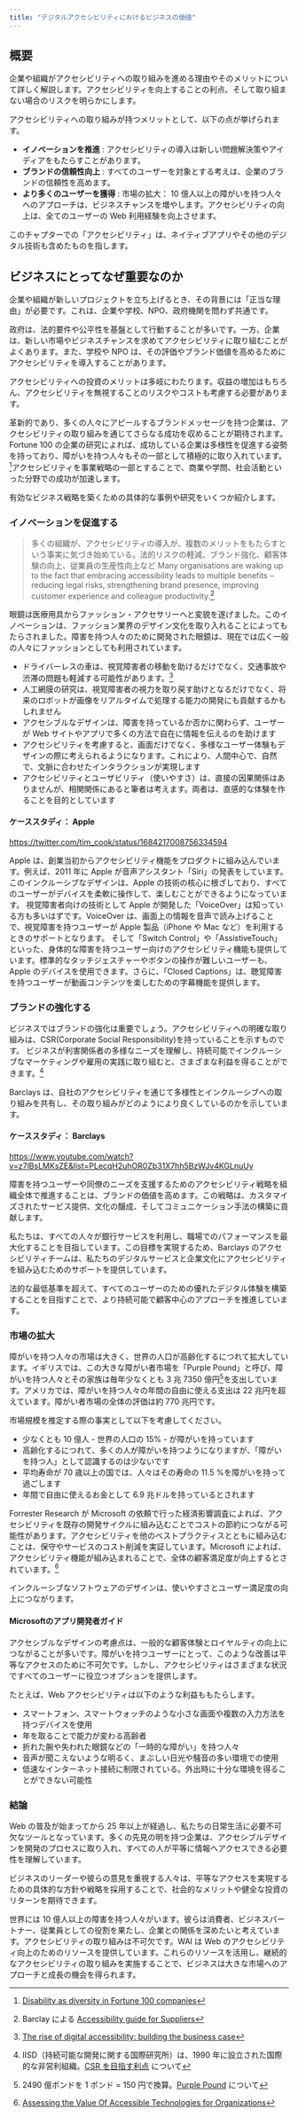 ```yaml
---
title: "デジタルアクセシビリティにおけるビジネスの価値"
---
```

## 概要 
企業や組織がアクセシビリティへの取り組みを進める理由やそのメリットについて詳しく解説します。アクセシビリティを向上することの利点、そして取り組まない場合のリスクを明らかにします。

アクセシビリティへの取り組みが持つメリットとして、以下の点が挙げられます。

- **イノベーションを推進** : アクセシビリティの導入は新しい問題解決策やアイディアをもたらすことがあります。
- **ブランドの信頼性向上** : すべてのユーザーを対象とする考えは、企業のブランドの信頼性を高めます。
- **より多くのユーザーを獲得** : 市場の拡大： 10 億人以上の障がいを持つ人々へのアプローチは、ビジネスチャンスを増やします。アクセシビリティの向上は、全てのユーザーの Web 利用経験を向上させます。

このチャプターでの「アクセシビリティ」は、ネイティブアプリやその他のデジタル技術も含めたものを指します。

## ビジネスにとってなぜ重要なのか
企業や組織が新しいプロジェクトを立ち上げるとき、その背景には「正当な理由」が必要です。これは、企業や学校、NPO、政府機関を問わず共通です。

政府は、法的要件や公平性を基盤として行動することが多いです。一方、企業は、新しい市場やビジネスチャンスを求めてアクセシビリティに取り組むことがよくあります。また、学校や NPO は、その評価やブランド価値を高めるためにアクセシビリティを導入することがあります。

アクセシビリティへの投資のメリットは多岐にわたります。収益の増加はもちろん、アクセシビリティを無視することのリスクやコストも考慮する必要があります。

革新的であり、多くの人々にアピールするブランドメッセージを持つ企業は、アクセシビリティの取り組みを通じてさらなる成功を収めることが期待されます。Fortune 100 の企業の研究によれば、成功している企業は多様性を促進する姿勢を持っており、障がいを持つ人々もその一部として積極的に取り入れています。[^1]アクセシビリティを事業戦略の一部とすることで、商業や学問、社会活動といった分野での成功が加速します。

有効なビジネス戦略を築くための具体的な事例や研究をいくつか紹介します。

### イノベーションを促進する
> 多くの組織が、アクセシビリティの導入が、複数のメリットをもたらすという事実に気づき始めている。法的リスクの軽減、ブランド強化、顧客体験の向上、従業員の生産性向上など
> Many organisations are waking up to the fact that embracing accessibility leads to multiple benefits – reducing legal risks, strengthening brand presence, improving customer experience and colleague productivity.[^2]

眼鏡は医療用具からファッション・アクセサリーへと変貌を遂げました。このイノベーションは、ファッション業界のデザイン文化を取り入れることによってもたらされました。障害を持つ人々のために開発された眼鏡は、現在では広く一般の人々にファッションとしても利用されています。
- ドライバーレスの車は、視覚障害者の移動を助けるだけでなく、交通事故や渋滞の問題も軽減する可能性があります。[^3]
- 人工網膜の研究は、視覚障害者の視力を取り戻す助けとなるだけでなく、将来のロボットが画像をリアルタイムで処理する能力の開発にも貢献するかもしれません
- アクセシブルなデザインは、障害を持っているか否かに関わらず、ユーザーが Web サイトやアプリで多くの方法で自在に情報を伝えるのを助けます
- アクセシビリティを考慮すると、画面だけでなく、多様なユーザー体験もデザインの際に考えられるようになります。これにより、人間中心で、自然で、文脈に合わせたインタラクションが実現します
- アクセシビリティとユーザビリティ（使いやすさ）は、直接の因果関係はありませんが、相関関係にあると筆者は考えます。両者は、直感的な体験を作ることを目的としています

#### ケーススタディ： Apple
https://twitter.com/tim_cook/status/1684217008756334594

Apple は、創業当初からアクセシビリティ機能をプロダクトに組み込んでいます。例えば、2011 年に Apple が音声アシスタント「Siri」の発表をしています。このインクルーシブなデザインは、Apple の技術の核心に根ざしており、すべてのユーザーがデバイスを柔軟に操作して、楽しむことができるようになっています。
視覚障害者向けの技術として Apple が開発した「VoiceOver」は知っている方も多いはずです。VoiceOver は、画面上の情報を音声で読み上げることで、視覚障害を持つユーザーが Apple 製品（iPhone や Mac など）を利用するときのサポートとなります。
そして「Switch Control」や「AssistiveTouch」といった、身体的な障害を持つユーザー向けのアクセシビリティ機能も提供しています。標準的なタッチジェスチャーやボタンの操作が難しいユーザーも、Apple のデバイスを使用できます。さらに、「Closed Captions」は、聴覚障害を持つユーザーが動画コンテンツを楽しむための字幕機能を提供します。

### ブランドの強化する
ビジネスではブランドの強化は重要でしょう。アクセシビリティへの明確な取り組みは、CSR(Corporate Social Responsibility)を持っていることを示すものです。
ビジネスが利害関係者の多様なニーズを理解し、持続可能でインクルーシブなマーケティングや雇用の実践に取り組むと、さまざまな利益を得ることができます。[^6]

Barclays は、自社のアクセシビリティを通じて多様性とインクルーシブへの取り組みを共有し、その取り組みがどのようにより良くしているのかを示しています。

#### ケーススタディ： Barclays
https://www.youtube.com/watch?v=z7lBsLMKsZE&list=PLecqH2uhOR0Zb31X7hh5BzWJv4KGLnuUy

障害を持つユーザーや同僚のニーズを支援するためのアクセシビリティ戦略を組織全体で推進することは、ブランドの価値を高めます。この戦略は、カスタマイズされたサービス提供、文化の醸成、そしてコミュニケーション手法の構築に貢献します。

私たちは、すべての人々が銀行サービスを利用し、職場でのパフォーマンスを最大化することを目指しています。この目標を実現するため、Barclays のアクセシビリティチームは、私たちのデジタルサービスと企業文化にアクセシビリティを組み込むためのサポートを提供しています。

法的な最低基準を超えて、すべてのユーザーのための優れたデジタル体験を構築することを目指すことで、より持続可能で顧客中心のアプローチを推進しています。

### 市場の拡大
障がいを持つ人々の市場は大きく、世界の人口が高齢化するにつれて拡大しています。イギリスでは、この大きな障がい者市場を「Purple Pound」と呼び、障がいを持つ人々とその家族は毎年少なくとも 3 兆 7350 億円[^7]を支出しています。アメリカでは、障がいを持つ人々の年間の自由に使える支出は 22 兆円を超えています。障がい者市場の全体の評価は約 770 兆円です。

市場規模を推定する際の事実として以下を考慮してください。
- 少なくとも 10 億人 - 世界の人口の 15% - が障がいを持っています
- 高齢化するにつれて、多くの人が障がいを持つようになりますが、「障がいを持つ人」として認識するのは少ないです
- 平均寿命が 70 歳以上の国では、人々はその寿命の 11.5 %を障がいを持って過ごします
- 年間で自由に使えるお金として 6.9 兆ドルを持っているとされます

Forrester Research が Microsoft の依頼で行った経済影響調査によれば、アクセシビリティを既存の開発サイクルに組み込むことでコストの節約につながる可能性があります。アクセシビリティを他のベストプラクティスとともに組み込むことは、保守やサービスのコスト削減を実証しています。Microsoft によれば、アクセシビリティ機能が組み込まれることで、全体の顧客満足度が向上するとされています。[^8]

インクルーシブなソフトウェアのデザインは、使いやすさとユーザー満足度の向上につながります。

#### Microsoftのアプリ開発者ガイド
アクセシブルなデザインの考慮点は、一般的な顧客体験とロイヤルティの向上につながることが多いです。障がいを持つユーザーにとって、このような改善は平等なアクセスのために不可欠です。しかし、アクセシビリティはさまざまな状況ですべてのユーザーに役立つオプションを提供します。

たとえば、Web アクセシビリティは以下のような利益ももたらします。

- スマートフォン、スマートウォッチのような小さな画面や複数の入力方法を持つデバイスを使用
- 年を取ることで能力が変わる高齢者
- 折れた腕や失われた眼鏡などの「一時的な障がい」を持つ人々
- 音声が聞こえないような明るく、まぶしい日光や騒音の多い環境での使用
- 低速なインターネット接続に制限されている。外出時に十分な環境を得ることができない可能性

### 結論
Web の普及が始まってから 25 年以上が経過し、私たちの日常生活に必要不可欠なツールとなっています。多くの先見の明を持つ企業は、アクセシブルデザインを開発のプロセスに取り入れ、すべての人が平等に情報へアクセスできる必要性を理解しています。

ビジネスのリーダーや彼らの意見を重視する人々は、平等なアクセスを実現するための具体的な方針や戦略を採用することで、社会的なメリットや健全な投資のリターンを期待できます。

世界には 10 億人以上の障害を持つ人々がいます。彼らは消費者、ビジネスパートナー、従業員としての役割を果たし、企業との関係を深めたいと考えています。アクセシビリティの取り組みは不可欠です。WAI は Web のアクセシビリティ向上のためのリソースを提供しています。これらのリソースを活用し、継続的なアクセシビリティの取り組みを実施することで、ビジネスは大きな市場へのアプローチと成長の機会を得られます。


[^1]:[Disability as diversity in Fortune 100 companies](https://pubmed.ncbi.nlm.nih.gov/15706604/)
[^2]: Barclay による [Accessibility guide for Suppliers](https://home.barclays/content/dam/home-barclays/documents/who-we-are/our-suppliers/Accessibility-guide-for-Suppliers-May2020.pdf)
[^3]:[The rise of digital accessibility: building the business case](https://uxdesign.cc/the-rise-of-digital-accessibility-building-the-business-case-b990a4fda213#:~:text=%E2%80%9CThe%20accessibility%20problems%20of%20today,as%20Google%20TalkBack%2C%20and%20VoiceOver.)
[^4]:https://www.ada.gov/topics/intro-to-ada/
[^5]:[オートコンプリート](https://support.google.com/websearch/answer/7368877?hl=ja#zippy=%2C%E3%82%AA%E3%83%BC%E3%83%88%E3%82%B3%E3%83%B3%E3%83%97%E3%83%AA%E3%83%BC%E3%83%88%E5%80%99%E8%A3%9C%E3%81%AE%E3%82%BD%E3%83%BC%E3%82%B9)は、検索キーワードの入力を高速化する Google 検索の機能です。検索履歴やその他の情報を使用して、ユーザーが入力しようとしているキーワードを予測します。
[^6]:IISD（持続可能な開発に関する国際研究所）は、1990 年に設立された国際的な非営利組織。[CSR を目指す利点](https://www.iisd.org/topics/responsible-business) について 
[^7]: 2490 億ポンドを 1 ポンド = 150 円で換算。[Purple Pound](https://www.readydevon.org.uk/resources/be-commercial/purple-pound/) について
[^8]: [Assessing the Value Of Accessible Technologies for Organizations](https://web.archive.org/web/20170710171528/https://mscorpmedia.azureedge.net/mscorpmedia/2016/07/Microsoft-TEI-Accessibility-Study_Edited_FINAL-v2.pdf) 
